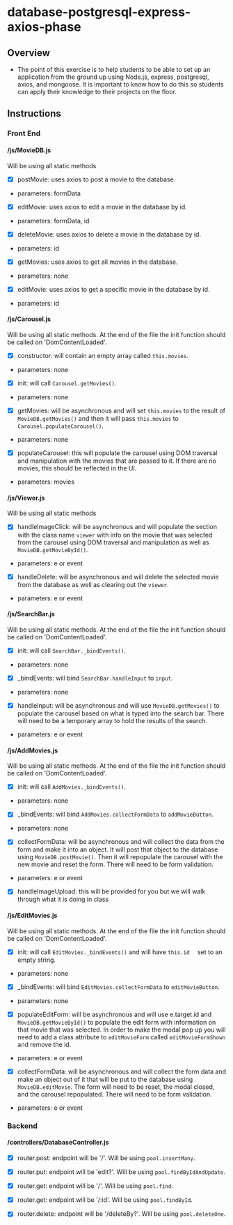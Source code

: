 # database-postgresql-express-axios-phase
## Overview
- The point of this exercise is to help students to be able to set up an application from the ground up using Node.js, express, postgresql, axios, and mongoose. It is important to know how to do this so students can apply their knowledge to their projects on the floor.

## Instructions

### Front End

#### /js/MovieDB.js

Will be using all static methods

* [x] postMovie: uses axios to post a movie to the database.
 
 - parameters: formData

* [x] editMovie: uses axios to edit a movie in the database by id.

 - parameters: formData, id

 * [x] deleteMovie: uses axios to delete a movie in the database by id.

 - parameters: id

 * [x] getMovies: uses axios to get all movies in the database.

 - parameters: none

 * [x] editMovie: uses axios to get a specific movie in the database by id.

 - parameters: id

 #### /js/Carousel.js

Will be using all static methods. At the end of the file the init function should be called on 'DomContentLoaded'.

 * [x] constructor: will contain an empty array called ```this.movies```.

  - parameters: none

 * [x] init: will call ```Carousel.getMovies()```.

  - parameters: none

 * [x] getMovies: will be asynchronous and will set ```this.movies``` to the result of ```MovieDB.getMovies()``` and then it will pass ```this.movies``` to ```Carousel.populateCarousel()```.

  - parameters: none

 * [x] populateCarousel: this will populate the carousel using DOM traversal and manipulation with the movies that are passed to it. If there are no movies, this should be reflected in the UI.

 - parameters: movies

 #### /js/Viewer.js

 Will be using all static methods

 * [x] handleImageClick: will be asynchronous and will populate the section with the class name ```viewer``` with info on the movie that was selected from the carousel using DOM traversal and manipulation as well as ```MovieDB.getMovieById()```.

 - parameters: e or event

 * [x] handleDelete: will be asynchronous and will delete the selected movie from the database as well as clearing out the ```viewer```.

 - parameters: e or event

 #### /js/SearchBar.js

Will be using all static methods. At the end of the file the init function should be called on 'DomContentLoaded'.

* [x] init: will call ```SearchBar._bindEvents()```.

- parameters: none

* [x] _bindEvents: will bind ```SearchBar.handleInput``` to ```input```.

- parameters: none

* [x] handleInput: will be asynchronous and will use ```MovieDB.getMovies()``` to populate the carousel based on what is typed into the search bar. There will need to be a temporary array to hold the results of the search.

- parameters: e or event

#### /js/AddMovies.js

Will be using all static methods. At the end of the file the init function should be called on 'DomContentLoaded'.

* [x] init: will call ```AddMovies._bindEvents()```.

- parameters: none

* [x] _bindEvents: will bind ```AddMovies.collectFormData``` to ```addMovieButton```.

- parameters: none

* [x] collectFormData: will be asynchronous and will collect the data from the form and make it into an object. It will post that object to the database using ```MovieDB.postMovie()```. Then it will repopulate the carousel with the new movie and reset the form. There will need to be form validation.

- parameters: e or event

* [x] handleImageUpload: this will be provided for you but we will walk through what it is doing in class

#### /js/EditMovies.js

Will be using all static methods. At the end of the file the init function should be called on 'DomContentLoaded'.

* [x] init: will call ```EditMovies._bindEvents()``` and will have ```this.id  ``` set to an empty string.

- parameters: none

* [x] _bindEvents: will bind ```EditMovies.collectFormData``` to ```editMovieButton```.

- parameters: none

* [x] populateEditForm: will be asynchronous and will use e.target.id and ```MovieDB.getMovieById()``` to populate the edit form with information on that movie that was selected. In order to make the modal pop up you will need to add a class attribute to ```editMovieForm``` called ```editMovieFormShown``` and remove the id.

- parameters: e or event

* [x] collectFormData: will be asynchronous and will collect the form data and make an object out of it that will be put to the database using ```MovieDB.editMovie```. The form will need to be reset, the modal closed, and the carousel repopulated. There will need to be form validation.

- parameters: e or event

### Backend

#### /controllers/DatabaseController.js

* [x] router.post: endpoint will be '/'. Will be using ```pool.insertMany```.

* [x] router.put: endpoint will be 'edit?'. Will be using ```pool.findByIdAndUpdate```.

* [x] router.get: endpoint will be '/'. Will be using ```pool.find```.

* [x] router.get: endpoint will be '/:id'. Will be using ```pool.findById```.

* [x] router.delete: endpoint will be '/deleteBy?'. Will be using ```pool.deleteOne```.